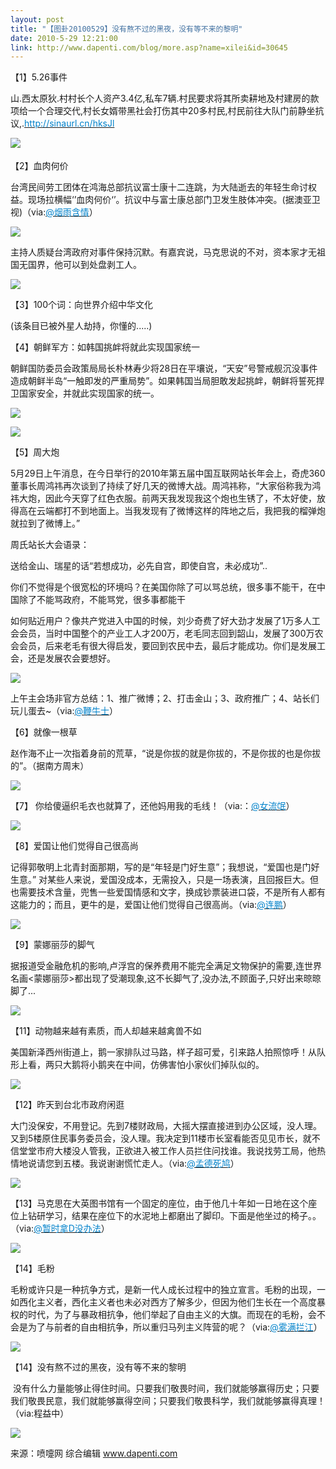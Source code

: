 ```yaml
---
layout: post
title: "【图卦20100529】没有熬不过的黑夜，没有等不来的黎明"
date: 2010-5-29 12:21:00
link: http://www.dapenti.com/blog/more.asp?name=xilei&id=30645
---
```


<div class="oblog_text" align="left">
<p>【1】5.26事件</p>
<p>山.西太原狄.村村长个人资产3.4亿,私车7辆.村民要求将其所卖耕地及村建房的款项给一个合理交代,村长女婿带黑社会打伤其中20多村民,村民前往大队门前静坐抗议,.<a title="http://t.itc.cn/rs5A" href="http://sinaurl.cn/hksJl" target="_blank" mt="url"><font color="#0082cb">http://sinaurl.cn/hksJl</font></a> </p>
<p><a><img style="BORDER-BOTTOM-COLOR: #000000; BORDER-TOP-COLOR: #000000; BORDER-RIGHT-COLOR: #000000; BORDER-LEFT-COLOR: #000000" border="0" src="http://ptimg.org:88/dapenti/864209640efa/k2jd8vei.jpg">　</a></p>
<p>【2】血肉何价</p>
<p>台湾民间劳工团体在鸿海总部抗议富士康十二连跳，为大陆逝去的年轻生命讨权益。现场拉横幅‘’血肉何价‘’。抗议中与富士康总部门卫发生肢体冲突。(据澳亚卫视)（via:<a href="http://t.sina.com.cn/1381601997"><font color="#0082cb">@烟雨含情</font></a>）</p>
<p><img style="BORDER-BOTTOM-COLOR: #000000; BORDER-TOP-COLOR: #000000; BORDER-RIGHT-COLOR: #000000; BORDER-LEFT-COLOR: #000000" border="0" src="http://ptimg.org:88/dapenti/975489640cfb/medium.jpg"></p>
<p>主持人质疑台湾政府对事件保持沉默。有嘉宾说，马克思说的不对，资本家才无祖国无国界，他可以到处盘剥工人。</p>
<p><img style="BORDER-BOTTOM-COLOR: #000000; BORDER-TOP-COLOR: #000000; BORDER-RIGHT-COLOR: #000000; BORDER-LEFT-COLOR: #000000" border="0" src="http://ptimg.org:88/dapenti/131659640da8/medium.jpg"></p>
<p>【3】100个词：向世界介绍中华文化</p>
<p>(该条目已被外星人劫持，你懂的.....)</p>
<p>【4】朝鲜军方：如韩国挑衅将就此实现国家统一</p>
<p>朝鲜国防委员会政策局局长朴林寿少将28日在平壤说，“天安”号警戒舰沉没事件造成朝鲜半岛“一触即发的严重局势”。如果韩国当局胆敢发起挑衅，朝鲜将誓死捍卫国家安全，并就此实现国家的统一。</p>
<p><img style="BORDER-BOTTOM-COLOR: #000000; BORDER-TOP-COLOR: #000000; BORDER-RIGHT-COLOR: #000000; BORDER-LEFT-COLOR: #000000" border="0" src="http://ptimg.org:88/dapenti/33891964101f/medium.jpg"></p>
<p><img style="BORDER-BOTTOM-COLOR: #000000; BORDER-TOP-COLOR: #000000; BORDER-RIGHT-COLOR: #000000; BORDER-LEFT-COLOR: #000000" border="0" src="http://ptimg.org:88/dapenti/579809641021/0qwpqsd6.jpg"></p>
<p>【5】周大炮</p>
<p>5月29日上午消息，在今日举行的2010年第五届中国互联网站长年会上，奇虎360董事长周鸿祎再次谈到了持续了好几天的微博大战。周鸿祎称，“大家俗称我为鸿祎大炮，因此今天穿了红色衣服。前两天我发现我这个炮也生锈了，不太好使，放得高在云端都打不到地面上。当我发现有了微博这样的阵地之后，我把我的榴弹炮就拉到了微博上。”</p>
<p>周氏站长大会语录：</p>
<p>送给金山、瑞星的话“若想成功，必先自宫，即使自宫，未必成功”..</p>
<p>你们不觉得是个很宽松的环境吗？在美国你除了可以骂总统，很多事不能干，在中国除了不能骂政府，不能骂党，很多事都能干</p>
<p>如何贴近用户？像共产党进入中国的时候，刘少奇费了好大劲才发展了1万多人工会会员，当时中国整个的产业工人才200万，老毛同志回到韶山，发展了300万农会会员，后来老毛有很大得启发，要回到农民中去，最后才能成功。你们是发展工会，还是发展农会要想好。</p>
<p><img style="BORDER-BOTTOM-COLOR: #000000; BORDER-TOP-COLOR: #000000; BORDER-RIGHT-COLOR: #000000; BORDER-LEFT-COLOR: #000000" border="0" src="http://ptimg.org:88/dapenti/70323964056d/ghr02tl4.jpg"></p>
<p>上午主会场非官方总结：1、推广微博；2、打击金山；3、政府推广；4、站长们玩儿蛋去~（via:<a href="http://t.sina.com.cn/1672525895"><font color="#0082cb">@鞭牛士</font></a>）</p>
<p>【6】就像一根草</p>
<p>赵作海不止一次指着身前的荒草，“说是你拔的就是你拔的，不是你拔的也是你拔的”。（据南方周末）</p>
<p><img style="BORDER-BOTTOM-COLOR: #000000; BORDER-TOP-COLOR: #000000; BORDER-RIGHT-COLOR: #000000; BORDER-LEFT-COLOR: #000000" border="0" src="http://ptimg.org:88/dapenti/2269496414fa/c5r4l9uo.jpg"></p>
<p>【7】&#160;你给傻逼织毛衣也就算了，还他妈用我的毛线！（via:：<a href="http://t.sina.com.cn/n/%E5%A5%B3%E6%B5%81%E6%B0%93"><font color="#0082cb">@女流氓</font></a>）</p>
<p><img style="BORDER-BOTTOM-COLOR: #000000; BORDER-TOP-COLOR: #000000; BORDER-RIGHT-COLOR: #000000; BORDER-LEFT-COLOR: #000000" border="0" src="http://ptimg.org:88/dapenti/62266964154e/mls479sl.jpg"></p>
<p>【8】爱国让他们觉得自己很高尚</p>
<p>记得郭敬明上北青封面那期，写的是“年轻是门好生意”；我想说，“爱国也是门好生意。” 对某些人来说，爱国没成本，无需投入，只是一场表演，且回报巨大。但也需要技术含量，兜售一些爱国情感和文字，换成钞票装进口袋，不是所有人都有这能力的；而且，更牛的是，爱国让他们觉得自己很高尚。（via:<a href="http://t.sina.com.cn/1641428154"><font color="#0082cb">@连鹏</font></a>）</p>
<p><img style="BORDER-BOTTOM-COLOR: #000000; BORDER-TOP-COLOR: #000000; BORDER-RIGHT-COLOR: #000000; BORDER-LEFT-COLOR: #000000" border="0" src="http://ptimg.org:88/dapenti/89442964169d/psy81nwf.jpg"></p>
<p>【9】蒙娜丽莎的脚气</p>
<p>据报道受金融危机的影响,卢浮宫的保养费用不能完全满足文物保护的需要,连世界名画&lt;蒙娜丽莎&gt;都出现了受潮现象,这不长脚气了,没办法,不顾面子,只好出来晾晾脚了...</p>
<p><img style="BORDER-BOTTOM-COLOR: #000000; BORDER-TOP-COLOR: #000000; BORDER-RIGHT-COLOR: #000000; BORDER-LEFT-COLOR: #000000" border="0" src="http://ptimg.org:88/dapenti/75863964173f/y84zsku8.jpg"></p>
<p>【11】动物越来越有素质，而人却越来越禽兽不如</p>
<p>美国新泽西州街道上，鹅一家排队过马路，样子超可爱，引来路人拍照惊呼！从队形上看，两只大鹅将小鹅夹在中间，仿佛害怕小家伙们掉队似的。</p>
<p><img style="BORDER-BOTTOM-COLOR: #000000; BORDER-TOP-COLOR: #000000; BORDER-RIGHT-COLOR: #000000; BORDER-LEFT-COLOR: #000000" border="0" src="http://ptimg.org:88/dapenti/3747296417c3/c4cfr320.jpg"></p>
<p>【12】昨天到台北市政府闲逛</p>
<p>大门没保安，不用登记。先到7楼财政局，大摇大摆直接进到办公区域，没人理。又到5楼原住民事务委员会，没人理。我决定到11楼市长室看能否见见市长，就不信堂堂市府大楼没人管我，正欲进入被工作人员拦住问找谁。我说找劳工局，他热情地说请您到五楼。我说谢谢慌忙走人。（via:<a href="http://t.sina.com.cn/1497595933"><font color="#0082cb">@孟德死鸠</font></a>）</p>
<p><img style="BORDER-BOTTOM-COLOR: #000000; BORDER-TOP-COLOR: #000000; BORDER-RIGHT-COLOR: #000000; BORDER-LEFT-COLOR: #000000" border="0" src="http://ptimg.org:88/dapenti/972929641863/ncelbl1l.jpg"></p>
<p>【13】马克思在大英图书馆有一个固定的座位，由于他几十年如一日地在这个座位上钻研学习，结果在座位下的水泥地上都磨出了脚印。下面是他坐过的椅子。。（via:<a href="http://t.sina.com.cn/1490200933"><font color="#0082cb">@暂时拿D没办法</font></a>）</p>
<p><img style="BORDER-BOTTOM-COLOR: #000000; BORDER-TOP-COLOR: #000000; BORDER-RIGHT-COLOR: #000000; BORDER-LEFT-COLOR: #000000" border="0" src="http://ptimg.org:88/dapenti/0068096418b3/mtydov59.jpg"></p>
<p>【14】毛粉</p>
<p>毛粉或许只是一种抗争方式，是新一代人成长过程中的独立宣言。毛粉的出现，一如西化主义者，西化主义者也未必对西方了解多少，但因为他们生长在一个高度暴权的时代，为了与暴政相抗争，他们举起了自由主义的大旗。而现在的毛粉，会不会是为了与前者的自由相抗争，所以重归马列主义阵营的呢？（via:<a href="http://t.sina.com.cn/1454884585"><font color="#0082cb">@雾满拦江</font></a>）</p>
<p><img style="BORDER-BOTTOM-COLOR: #000000; BORDER-TOP-COLOR: #000000; BORDER-RIGHT-COLOR: #000000; BORDER-LEFT-COLOR: #000000" border="0" src="http://ptimg.org:88/dapenti/431609641c0c/3wn3vpgx.jpg"></p>
<p>【14】没有熬不过的黑夜，没有等不来的黎明</p>
<p>&#160;没有什么力量能够止得住时间。只要我们敬畏时间，我们就能够赢得历史；只要我们敬畏民意，我们就能够赢得空间；只要我们敬畏科学，我们就能够赢得真理！（via:程益中）</p>
<p><img style="BORDER-BOTTOM-COLOR: #000000; BORDER-TOP-COLOR: #000000; BORDER-RIGHT-COLOR: #000000; BORDER-LEFT-COLOR: #000000" border="0" src="http://ptimg.org:88/dapenti/79271964198a/cmuhip6m.jpg"></p>
<p>来源：喷嚏网 综合编辑 <a href="http://www.dapenti.com/">www.dapenti.com</a></p>
</div>
